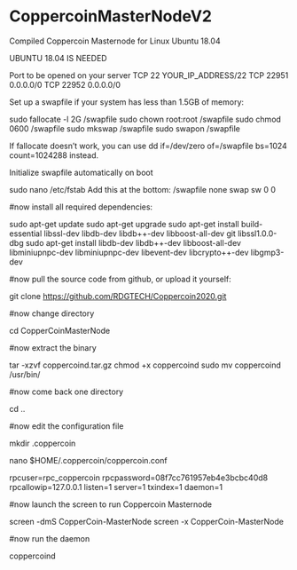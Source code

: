 # CoppercoinMasterNodeV2
Compiled Coppercoin Masternode for Linux Ubuntu 18.04

UBUNTU 18.04 IS NEEDED

Port to be opened on your server
TCP 22 YOUR_IP_ADDRESS/22 
TCP 22951 0.0.0.0/0 
TCP 22952 0.0.0.0/0

Set up a swapfile if your system has less than 1.5GB of memory:

sudo fallocate -l 2G /swapfile sudo chown root:root /swapfile sudo chmod 0600 /swapfile sudo mkswap /swapfile sudo swapon /swapfile

If fallocate doesn’t work, you can use dd if=/dev/zero of=/swapfile bs=1024 count=1024288 instead.

Initialize swapfile automatically on boot

sudo nano /etc/fstab Add this at the bottom: /swapfile none swap sw 0 0

#now install all required dependencies:

sudo apt-get update 
sudo apt-get upgrade 
sudo apt-get install build-essential libssl-dev libdb-dev libdb++-dev libboost-all-dev git libssl1.0.0-dbg 
sudo apt-get install libdb-dev libdb++-dev libboost-all-dev libminiupnpc-dev libminiupnpc-dev libevent-dev libcrypto++-dev libgmp3-dev

#now pull the source code from github, or upload it yourself:

git clone https://github.com/RDGTECH/Coppercoin2020.git

#now change directory 

cd CopperCoinMasterNode

#now extract the binary

tar -xzvf coppercoind.tar.gz
chmod +x coppercoind sudo mv coppercoind /usr/bin/

#now come back one directory

cd ..

#now edit the configuration file

mkdir .coppercoin

nano $HOME/.coppercoin/coppercoin.conf

rpcuser=rpc_coppercoin 
rpcpassword=08f7cc761957eb4e3bcbc40d8 
rpcallowip=127.0.0.1 
listen=1 
server=1 
txindex=1 
daemon=1

#now launch the screen to run Coppercoin Masternode

screen -dmS CopperCoin-MasterNode 
screen -x CopperCoin-MasterNode

#now run the daemon

coppercoind
